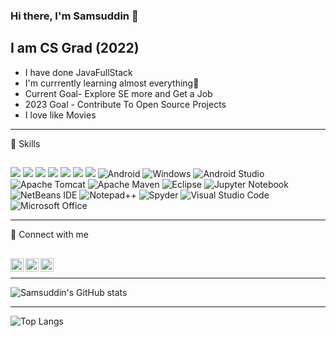 ### Hi there, I'm Samsuddin 👋

## I am CS Grad (2022)
- I have done JavaFullStack
- I'm currrently learning almost everything🤣
- Current Goal- Explore SE more and Get a Job
- 2023 Goal - Contribute To Open Source Projects
- I love like Movies

---
🚀 Skills </br>
##
![](https://img.shields.io/badge/HTML5-E34F26?style=for-the-badge&logo=html5&logoColor=white)
![](https://img.shields.io/badge/CSS3-1572B6?style=for-the-badge&logo=css3&logoColor=white)
![](https://img.shields.io/badge/Java-ED8B00?style=for-the-badge&logo=java&logoColor=white)
![](https://img.shields.io/badge/Spring-6DB33F?style=for-the-badge&logo=spring&logoColor=white)
![](https://img.shields.io/badge/MySQL-00000F?style=for-the-badge&logo=mysql&logoColor=white)
![](https://img.shields.io/badge/JavaScript-323330?style=for-the-badge&logo=javascript&logoColor=F7DF1E)
![](https://img.shields.io/badge/Bootstrap-563D7C?style=for-the-badge&logo=bootstrap&logoColor=white)
![Android](https://img.shields.io/badge/Android-3DDC84?style=for-the-badge&logo=android&logoColor=white)
![Windows](https://img.shields.io/badge/Windows-0078D6?style=for-the-badge&logo=windows&logoColor=white)
![Android Studio](https://img.shields.io/badge/Android%20Studio-3DDC84.svg?style=for-the-badge&logo=android-studio&logoColor=white)
![Apache Tomcat](https://img.shields.io/badge/apache%20tomcat-%23F8DC75.svg?style=for-the-badge&logo=apache-tomcat&logoColor=black)
![Apache Maven](https://img.shields.io/badge/Apache%20Maven-C71A36?style=for-the-badge&logo=Apache%20Maven&logoColor=white)
![Eclipse](https://img.shields.io/badge/Eclipse-FE7A16.svg?style=for-the-badge&logo=Eclipse&logoColor=white)
![Jupyter Notebook](https://img.shields.io/badge/jupyter-%23FA0F00.svg?style=for-the-badge&logo=jupyter&logoColor=white)
![NetBeans IDE](https://img.shields.io/badge/NetBeansIDE-1B6AC6.svg?style=for-the-badge&logo=apache-netbeans-ide&logoColor=white)
![Notepad++](https://img.shields.io/badge/Notepad++-90E59A.svg?style=for-the-badge&logo=notepad%2b%2b&logoColor=black)
![Spyder](https://img.shields.io/badge/Spyder-838485?style=for-the-badge&logo=spyder%20ide&logoColor=maroon)
![Visual Studio Code](https://img.shields.io/badge/Visual%20Studio%20Code-0078d7.svg?style=for-the-badge&logo=visual-studio-code&logoColor=white)
![Microsoft Office](https://img.shields.io/badge/Microsoft_Office-D83B01?style=for-the-badge&logo=microsoft-office&logoColor=white)


---
🤝 Connect with me
##


<a href="https://www.linkedin.com/in/samsuddin-reja-584111219"><img align="left" src="https://raw.githubusercontent.com/danish078600/danish078600/main/images/linkedin.svg" alt="Samsu | LinkedIn" width="21px"/></a>
<a href="https://www.instagram.com/samsu_093/"><img align="left" src="https://raw.githubusercontent.com/danish078600/danish078600/main/images/instagram.svg" alt="Samsu | Instagram" width="21px"/></a>
<a href="https://twitter.com/RejaSamsuddin?t=z1rg3APxsr4HneCvGe1aTA&s=08"><img align="left" src="https://raw.githubusercontent.com/danish078600/danish078600/main/images/twitter.svg" alt="Samsu | twitter" width="21px"/></a>


</br>

---

![Samsuddin's GitHub stats](https://github-readme-stats.vercel.app/api?username=samsuddinrejagithub&show_icons=true&theme=merko)

---
![Top Langs](https://github-readme-stats.vercel.app/api/top-langs/?username=samsuddinrejagithub&layout=compact)
